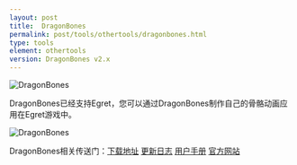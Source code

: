 ```yaml
---
layout: post
title:  DragonBones
permalink: post/tools/othertools/dragonbones.html
type: tools
element: othertools
version: DragonBones v2.x
---
```




![DragonBones]({{site.baseurl}}/assets/img/dragonbones-logo.png)

DragonBones已经支持Egret，您可以通过DragonBones制作自己的骨骼动画应用在Egret游戏中。

![DragonBones]({{site.baseurl}}/assets/img/dragonbones1.png)

DragonBones相关传送门：<a href="http://update.egret-labs.org/DragonBones/DragonBones-v3.0.0.zip">下载地址</a>  <a href="https://github.com/DragonBones/DesignPanel/blob/master/docs/Design%20Panel%203.0.0%20Release%20Notes.md" target="_blank">更新日志</a>  <a href="http://dragonbones.effecthub.com/DBGettingStarted_V2.0_cn.html" target="_blank">用户手册</a>  <a href="http://dragonbones.github.io" target="_blank">官方网站</a>

